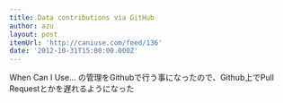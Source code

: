```yaml
---
title: Data contributions via GitHub
author: azu
layout: post
itemUrl: 'http://caniuse.com/feed/136'
date: '2012-10-31T15:00:00.000Z'
---
```

When Can I Use... の管理をGithubで行う事になったので、Github上でPull Requestとかを遅れるようになった
